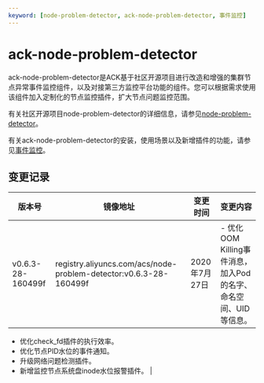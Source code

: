 ```yaml
---
keyword: [node-problem-detector, ack-node-problem-detector, 事件监控]
---
```


# ack-node-problem-detector

ack-node-problem-detector是ACK基于社区开源项目进行改造和增强的集群节点异常事件监控组件，以及对接第三方监控平台功能的组件。您可以根据需求使用该组件加入定制化的节点监控插件，扩大节点问题监控范围。

有关社区开源项目node-problem-detector的详细信息，请参见[node-problem-detector](https://github.com/kubernetes/node-problem-detector)。

有关ack-node-problem-detector的安装，使用场景以及新增插件的功能，请参见[事件监控](/cn.zh-CN/Kubernetes集群用户指南/可观测性/监控管理/事件监控.md)。

## 变更记录

|版本号|镜像地址|变更时间|变更内容|
|---|----|----|----|
|v0.6.3-28-160499f|registry.aliyuncs.com/acs/node-problem-detector:v0.6.3-28-160499f|2020年7月27日|-   优化OOM Killing事件消息，加入Pod的名字、命名空间、UID等信息。
-   优化check\_fd插件的执行效率。
-   优化节点PID水位的事件通知。
-   升级网络问题检测插件。
-   新增监控节点系统盘inode水位报警插件。 |

